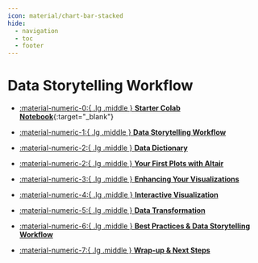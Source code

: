 ```yaml
---
icon: material/chart-bar-stacked
hide:
  - navigation
  - toc
  - footer
---
```


# Data Storytelling Workflow

<div class="grid cards" markdown>

-   [:material-numeric-0:{ .lg .middle } __Starter Colab Notebook__](https://colab.research.google.com/github/dataprogpy/code-samples/blob/main/starter_files/05_data_storytelling.ipynb){:target="_blank"}
- [ :material-numeric-1:{ .lg .middle } __Data Storytelling Workflow__](storytelling-intro.md) 
- [ :material-numeric-2:{ .lg .middle } __Data Dictionary__](data-dictionary.md) 

- [ :material-numeric-2:{ .lg .middle } __Your First Plots with Altair__](first-plots.md) 
- [ :material-numeric-3:{ .lg .middle } __Enhancing Your Visualizations__](decorations.md) 
- [ :material-numeric-4:{ .lg .middle } __Interactive Visualization__](interactive-visualization.md) 
- [ :material-numeric-5:{ .lg .middle } __Data Transformation__](data-transformations.md) 
- [ :material-numeric-6:{ .lg .middle } __Best Practices & Data Storytelling Workflow__](best-practices.md) 
- [ :material-numeric-7:{ .lg .middle } __Wrap-up & Next Steps__](wrap-up.md) 

</div>